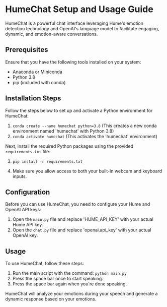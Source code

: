 # HumeChat Setup and Usage Guide

HumeChat is a powerful chat interface leveraging Hume's emotion detection technology and OpenAI's language model to facilitate engaging, dynamic, and emotion-aware conversations.

## Prerequisites

Ensure that you have the following tools installed on your system:

- Anaconda or Miniconda
- Python 3.8
- pip (included with conda)

## Installation Steps

Follow the steps below to set up and activate a Python environment for HumeChat:

1. `conda create --name humechat python=3.8` (This creates a new conda environment named 'humechat' with Python 3.8)
2. `conda activate humechat` (This activates the 'humechat' environment)

Next, install the required Python packages using the provided `requirements.txt` file:

3. `pip install -r requirements.txt`

4. Make sure you allow access to both your built-in webcam and keyboard inputs.

## Configuration

Before you can use HumeChat, you need to configure your Hume and OpenAI API keys:

1. Open the `main.py` file and replace 'HUME_API_KEY' with your actual Hume API key.
2. Open the `chat.py` file and replace 'openai.api_key' with your actual OpenAI key.

## Usage

To use HumeChat, follow these steps:

1. Run the main script with the command: `python main.py`
2. Press the space bar once to start speaking.
3. Press the space bar again when you're done speaking.

HumeChat will analyze your emotions during your speech and generate a dynamic response based on your emotions.
